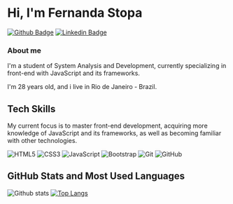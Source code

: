 # Hi, I'm Fernanda Stopa

[![Github Badge](https://img.shields.io/badge/-Github-000?style=flat-square&logo=Github&logoColor=white&link=https://github.com/fagnerpsantos)](https://github.com/fernandastopa)
[![Linkedin Badge](https://img.shields.io/badge/-LinkedIn-blue?style=flat-square&logo=Linkedin&logoColor=white&link=https://www.linkedin.com/in/fagnerpsantos/)](https://www.linkedin.com/in/fernandastopa/)

### About me
I'm a student of System Analysis and Development, currently specializing in front-end with JavaScript and its frameworks.

I'm 28 years old, and i live in Rio de Janeiro - Brazil.

## Tech Skills

My current focus is to master front-end development, acquiring more knowledge of JavaScript and its frameworks, as well as becoming familiar with other technologies.

![HTML5](https://img.shields.io/badge/-HTML5-E34F26?style=flat-square&logo=html5&logoColor=white)
![CSS3](https://img.shields.io/badge/-CSS3-1572B6?style=flat-square&logo=css3)
![JavaScript](https://img.shields.io/badge/-JavaScript-black?style=flat-square&logo=javascript)
![Bootstrap](https://img.shields.io/badge/-Bootstrap-563D7C?style=flat-square&logo=bootstrap)
![Git](https://img.shields.io/badge/-Git-black?style=flat-square&logo=git)
![GitHub](https://img.shields.io/badge/-GitHub-181717?style=flat-square&logo=github)

## GitHub Stats and Most Used Languages

![Github stats](https://github-readme-stats.vercel.app/api?username=fernandastopa&hide=issues&theme=dracula&show_icons=true&hide_border=false&count_private=true&include_all_commits=true&line_height=24.5)
[![Top Langs](https://github-readme-stats.vercel.app/api/top-langs/?username=fernandastopa&layout=compact&theme=dracula&langs_count=10)](https://github.com/giuliabriao/github-readme-stats)
